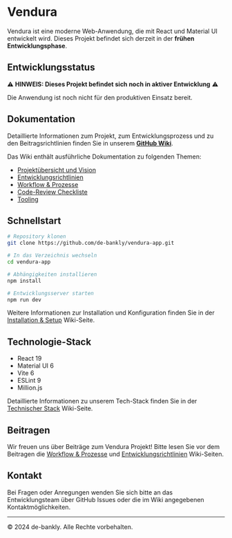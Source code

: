 # Vendura

Vendura ist eine moderne Web-Anwendung, die mit React und Material UI entwickelt wird. Dieses Projekt befindet sich derzeit in der **frühen Entwicklungsphase**.

## Entwicklungsstatus

⚠️ **HINWEIS: Dieses Projekt befindet sich noch in aktiver Entwicklung** ⚠️

Die Anwendung ist noch nicht für den produktiven Einsatz bereit.

## Dokumentation

Detaillierte Informationen zum Projekt, zum Entwicklungsprozess und zu den Beitragsrichtlinien finden Sie in unserem **[GitHub Wiki](https://github.com/de-bankly/vendura-app/wiki)**.

Das Wiki enthält ausführliche Dokumentation zu folgenden Themen:
- [Projektübersicht und Vision](https://github.com/de-bankly/vendura-app/wiki/Projektübersicht)
- [Entwicklungsrichtlinien](https://github.com/de-bankly/vendura-app/wiki/Entwicklungsrichtlinien)
- [Workflow & Prozesse](https://github.com/de-bankly/vendura-app/wiki/Workflow-Prozesse)
- [Code-Review Checkliste](https://github.com/de-bankly/vendura-app/wiki/Code-Reviews)
- [Tooling](https://github.com/de-bankly/vendura-app/wiki/Tooling)

## Schnellstart

```bash
# Repository klonen
git clone https://github.com/de-bankly/vendura-app.git

# In das Verzeichnis wechseln
cd vendura-app

# Abhängigkeiten installieren
npm install

# Entwicklungsserver starten
npm run dev
```

Weitere Informationen zur Installation und Konfiguration finden Sie in der [Installation & Setup](https://github.com/de-bankly/vendura-app/wiki/Installation-Setup) Wiki-Seite.

## Technologie-Stack

- React 19
- Material UI 6
- Vite 6
- ESLint 9
- Million.js

Detaillierte Informationen zu unserem Tech-Stack finden Sie in der [Technischer Stack](https://github.com/de-bankly/vendura-app/wiki/Technischer-Stack) Wiki-Seite.

## Beitragen

Wir freuen uns über Beiträge zum Vendura Projekt! Bitte lesen Sie vor dem Beitragen die [Workflow & Prozesse](https://github.com/de-bankly/vendura-app/wiki/Workflow-Prozesse) und [Entwicklungsrichtlinien](https://github.com/de-bankly/vendura-app/wiki/Entwicklungsrichtlinien) Wiki-Seiten.

## Kontakt

Bei Fragen oder Anregungen wenden Sie sich bitte an das Entwicklungsteam über GitHub Issues oder die im Wiki angegebenen Kontaktmöglichkeiten.

---

© 2024 de-bankly. Alle Rechte vorbehalten.
